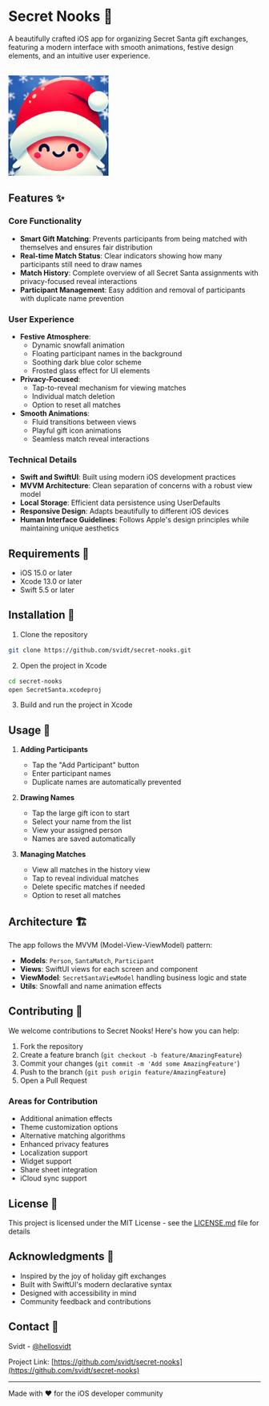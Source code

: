 # Secret Nooks 🎁

A beautifully crafted iOS app for organizing Secret Santa gift exchanges, featuring a modern interface with smooth animations, festive design elements, and an intuitive user experience.

<br>
<a href="url"><img src="SecretSanta/Assets.xcassets/AppIcon.appiconset/SecretSantaAppIconBlue.png" height="200" width="200" ></a>
<br>

## Features ✨

### Core Functionality
- **Smart Gift Matching**: Prevents participants from being matched with themselves and ensures fair distribution
- **Real-time Match Status**: Clear indicators showing how many participants still need to draw names
- **Match History**: Complete overview of all Secret Santa assignments with privacy-focused reveal interactions
- **Participant Management**: Easy addition and removal of participants with duplicate name prevention

### User Experience
- **Festive Atmosphere**: 
  - Dynamic snowfall animation
  - Floating participant names in the background
  - Soothing dark blue color scheme
  - Frosted glass effect for UI elements
- **Privacy-Focused**: 
  - Tap-to-reveal mechanism for viewing matches
  - Individual match deletion
  - Option to reset all matches
- **Smooth Animations**: 
  - Fluid transitions between views
  - Playful gift icon animations
  - Seamless match reveal interactions

### Technical Details
- **Swift and SwiftUI**: Built using modern iOS development practices
- **MVVM Architecture**: Clean separation of concerns with a robust view model
- **Local Storage**: Efficient data persistence using UserDefaults
- **Responsive Design**: Adapts beautifully to different iOS devices
- **Human Interface Guidelines**: Follows Apple's design principles while maintaining unique aesthetics

## Requirements 📱

- iOS 15.0 or later
- Xcode 13.0 or later
- Swift 5.5 or later

## Installation 🚀

1. Clone the repository
```bash
git clone https://github.com/svidt/secret-nooks.git
```

2. Open the project in Xcode
```bash
cd secret-nooks
open SecretSanta.xcodeproj
```

3. Build and run the project in Xcode

## Usage 🎯

1. **Adding Participants**
   - Tap the "Add Participant" button
   - Enter participant names
   - Duplicate names are automatically prevented

2. **Drawing Names**
   - Tap the large gift icon to start
   - Select your name from the list
   - View your assigned person
   - Names are saved automatically

3. **Managing Matches**
   - View all matches in the history view
   - Tap to reveal individual matches
   - Delete specific matches if needed
   - Option to reset all matches

## Architecture 🏗

The app follows the MVVM (Model-View-ViewModel) pattern:

- **Models**: `Person`, `SantaMatch`, `Participant`
- **Views**: SwiftUI views for each screen and component
- **ViewModel**: `SecretSantaViewModel` handling business logic and state
- **Utils**: Snowfall and name animation effects

## Contributing 🤝

We welcome contributions to Secret Nooks! Here's how you can help:

1. Fork the repository
2. Create a feature branch (`git checkout -b feature/AmazingFeature`)
3. Commit your changes (`git commit -m 'Add some AmazingFeature'`)
4. Push to the branch (`git push origin feature/AmazingFeature`)
5. Open a Pull Request

### Areas for Contribution

- Additional animation effects
- Theme customization options
- Alternative matching algorithms
- Enhanced privacy features
- Localization support
- Widget support
- Share sheet integration
- iCloud sync support

## License 📄

This project is licensed under the MIT License - see the [LICENSE.md](LICENSE) file for details

## Acknowledgments 🙏

- Inspired by the joy of holiday gift exchanges
- Built with SwiftUI's modern declarative syntax
- Designed with accessibility in mind
- Community feedback and contributions

## Contact 📱

Svidt - [@hellosvidt](https://twitter.com/hellosvidt)

Project Link: [https://github.com/svidt/secret-nooks](https://github.com/svidt/secret-nooks)

---

Made with ❤️ for the iOS developer community
